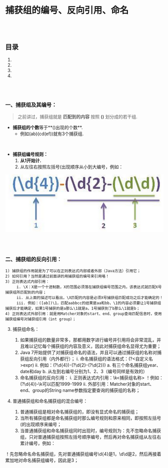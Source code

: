 # 捕获组的编号、反向引用、命名

<br><br>

## 目录

1. []()
2. []()
3. []()
4. []()

<br><br>

### 一、捕获组及其编号：
> 之前讲过，捕获组就是 **匹配到的内容** 按照 **()** 划分成的若干组.

- **捕获组的个数**等于**()出现的个数**.
  - 例如(ab)(cd(ef))就有3个捕获组.

<br>

- **捕获组编号规则：**
  1. **从1开始计.**
  2. 从左往右按照左括号(出现顺序从小到大编号，例如：

![](assets/matcher_group_number.png "捕获组编号规则")

<br><br>

### 二、捕获组的反向引用：

    1) 捕获组的作用就是为了可以在正则表达式内部或者外部（Java方法）引用它；
    2) 如何引用？当然是通过前面讲的用捕获组的编号来引用咯！
    3) 正则表达式内部引用：
         i. \X：X是一个十进制数，X的范围必须落在捕获组编号范围之内，该表达式就匹配X号捕获组所匹配到的内容；
         ii. 从上面的描述可以看出，\X匹配的内容是必须X号捕获组匹配成功之后才能确定的！
         iii. 例如：([ab])\1，匹配aabbcc的结果是aa和bb，\1的内容必须要让1号捕获组捕获后才能确定，如果1号捕获的是a那么\1就是a，1号捕获到了b那么\1就是b；
    4) 正则表达式外部引用：就是用Matcher对象的start、end、group查询匹配信息时，使用捕获组编号对捕获组引用（int group）；

3. 捕获组命名：
    1) 如果捕获组的数量非常多，那都用数字进行编号并引用将会非常混乱，并且难以记忆每个捕获组的内容及意义，因此对捕获组命名显得尤为重要；
    2) Java 7开始提供了对捕获组命名的语法，并且可以通过捕获组的名称对捕获组反向引用（内外都行）；
         i. 命名捕获组的语法格式：(?<自定义名>expr)
         ii. 例如：(?<year>\d{4})-(?<date>\d{2}-(?<day>\d{2}))
             a. 有三个命名捕获组year、date和day
             b. 从左到右编号分别为1、2、3（编号同样是有效的）
    3) 命名捕获组的反向引用：
        i. 正则表达式内引用：\k<捕获组名称>
！例如：(?<year>\d{4})-\k<year>可以匹配1999-1999
        ii. 外部引用：Matcher对象的start、end、group的String name参数指定要查询的捕获组的名称；

4. 普通捕获组和命名捕获组的混合编号：
    1) 普通捕获组是相对命名捕获组的，即没有显式命名的捕获组；
    2) 当所有捕获组都是命名捕获组时那么编号规则和原来相同，即按照左括号(的出现顺序来编号；
    3) 当普通捕获组和命名捕获组同时出现时，编号规则为：先不忽略命名捕获组，只对普通捕获组按照左括号顺序编号，然后再对命名捕获组从左往右累计编号，例如：

！先忽略命名命名捕获组<date>，先对普通捕获组编号\d{4}是1，\d\d是2，然后再接着累加地对命名捕获组编号，因此<date>是3；
